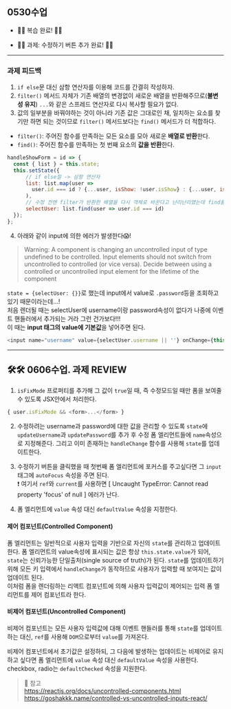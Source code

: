 ## 0530수업

- 🥊🥊 복습 완료! 🥊🥊
  
- 🥊🥊 과제: 수정하기 버튼 추가 완료! 🥊🥊
  

--- 
### 과제 피드백
1. `if else`문 대신 삼항 연산자를 이용해 코드를 간결히 작성하자. 
2. `filter()` 메서드 자체가 기존 배열의 변경없이 새로운 배열을 반환해주므로(**불변성 유지**) `...`와 같은 스프레드 연산자로 다시 복사할 필요가 없다.
3. 값의 일부분을 바꿔야하는 것이 아니라 기존 값은 그대로인 채, 일치하는 요소를 찾기만 하면 되는 것이므로 `filter()` 메서드보다는 `find()` 메서드가 더 적합하다.
- `filter()`:  주어진 함수를 만족하는 모든 요소를 모아 새로운 **배열로 반환**한다.
- `find()`: 주어진 함수를 만족하는 첫 번째 요소의 **값을 반환**한다.

```javascript
handleShowForm = id => {
  const { list } = this.state;
  this.setState({
      // if else절 -> 삼항 연산자
      list: list.map(user => 
        user.id === id ? {...user, isShow: !user.isShow} : {...user, isShow: false}
      ),
      // 수정 전엔 filter가 반환한 배열을 다시 객체로 바꾼다고 난리난리였는데 find를 쓰니까 세상 이렇게 간단할 수가... 
      selectUser: list.find(user => user.id === id)
  });
};
```


4. 아래와 같이 input에 의한 에러가 발생한다😱!
> Warning: A component is changing an uncontrolled input of type undefined to be controlled. Input elements should not switch from uncontrolled to controlled (or vice versa). Decide between using a controlled or uncontrolled input element for the lifetime of the component   

`state = {selectUser: {}}`로 했는데 input에서 value로 `.password`등을 조회하고 있기 때문이라는데...!   
처음 렌더될 때는 selectUser에 username이랑 password속성이 없다가 나중에 이벤트 핸들러에서 추가되는 거라 그런 건가보다!!!     
이 때는 **input 태그의 value에 기본값**을 넣어주면 된다. 

```javascript
<input name="username" value={selectUser.username || ''} onChange={this.handleEditChange}></input>
```




--- 
## 🛠🛠 0606수업. 과제 REVIEW 
1. `isFixMode` 프로퍼티를 추가해 그 값이 `true`일 때, 즉 수정모드일 때만 폼을 보여줄 수 있도록 JSX안에서 처리한다.
```javascript 
{ user.isFixMode && <form>...</form> }
```

2. 수정하려는 username과 password에 대한 값을 관리할 수 있도록 `state`에 `updateUsername`과 `updatePassword`를 추가 후 수정 폼 엘리먼트들에 `name`속성으로 지정해준다. 그리고 이미 존재하는 `handleChange` 함수를 사용해 `state`를 업데이트한다.


3. 수정하기 버튼을 클릭했을 때 첫번째 폼 엘리먼트에 포커스를 주고싶다면 그 `input` 태그에 `autoFocus` 속성을 주면 된다.   
❗ 여기서 `ref`와 `current`를 사용하면 [ Uncaught TypeError: Cannot read property 'focus' of null ] 에러가 난다.


4. 폼 엘리먼트에 `value` 속성 대신 `defaultValue` 속성을 지정한다.    

#### 제어 컴포넌트(Controlled Component)
폼 엘리먼트는 일반적으로 사용자 입력을 기반으로 자신의 `state`를 관리하고 업데이트한다. 폼 엘리먼트의 value속성에  표시되는 값은 항상 `this.state.value`가 되어, `state`는 신뢰가능한 단일출처(single source of truth)가 된다. `state`를 업데이트하기 위해 모든 키 입력에서 `handleChange`가 동작하므로 사용자가 입력할 때 보여지는 값이 업데이트 된다.    
이처럼 폼을 렌더링하는 리액트 컴포넌트에 의해 사용자 입력값이 제어되는 입력 폼 엘리먼트를 제어 컴포넌트라 한다.   
#### 비제어 컴포넌트(Uncontrolled Component)
비제어 컴포넌트는 모든 사용자 입력값에 대해 이벤트 핸들러를 통해 `state`를 업데이트하는 대신, `ref`를 사용해 `DOM`으로부터 `value`를 가져온다.    

 비제어 컴포넌트에서 초기값은 설정하되, 그 다음에 발생하는 업데이트는 비제어로 유지하고 싶다면 폼 엘리먼트에 `value` 속성 대신 `defaultValue` 속성을 사용한다. checkbox, radio는 `defaultChecked` 속성을 지원한다. 

> 📑 참고   
> <https://reactjs.org/docs/uncontrolled-components.html>   
<https://goshakkk.name/controlled-vs-uncontrolled-inputs-react/>
